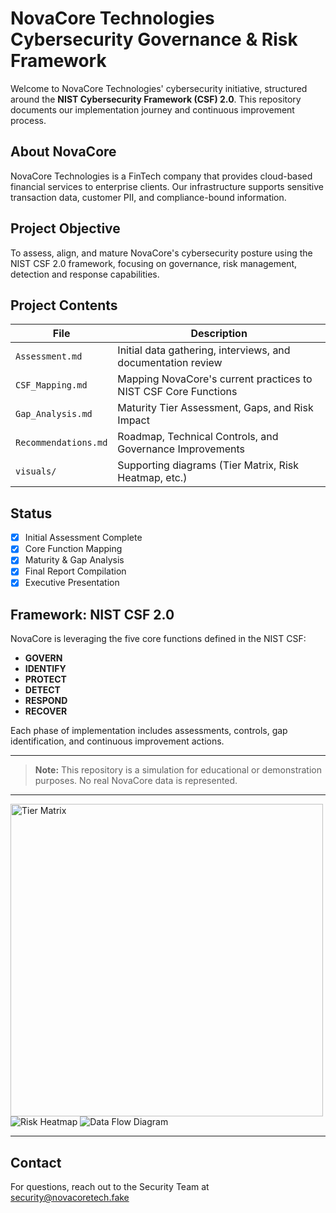 # NovaCore Technologies <br> Cybersecurity Governance & Risk Framework

Welcome to NovaCore Technologies' cybersecurity initiative, structured around the **NIST Cybersecurity Framework (CSF) 2.0**. This repository documents our implementation journey and continuous improvement process.

## About NovaCore
NovaCore Technologies is a FinTech company that provides cloud-based financial services to enterprise clients. Our infrastructure supports sensitive transaction data, customer PII, and compliance-bound information.

## Project Objective
To assess, align, and mature NovaCore's cybersecurity posture using the NIST CSF 2.0 framework, focusing on governance, risk management, detection and response capabilities.

## Project Contents

| File | Description |
|------|-------------|
| `Assessment.md` | Initial data gathering, interviews, and documentation review |
| `CSF_Mapping.md` | Mapping NovaCore's current practices to NIST CSF Core Functions |
| `Gap_Analysis.md` | Maturity Tier Assessment, Gaps, and Risk Impact |
| `Recommendations.md` | Roadmap, Technical Controls, and Governance Improvements |
| `visuals/` | Supporting diagrams (Tier Matrix, Risk Heatmap, etc.) |

## Status
- [x] Initial Assessment Complete
- [x] Core Function Mapping
- [x] Maturity & Gap Analysis
- [x] Final Report Compilation
- [x] Executive Presentation

## Framework: NIST CSF 2.0
NovaCore is leveraging the five core functions defined in the NIST CSF:

- **GOVERN**
- **IDENTIFY**
- **PROTECT**
- **DETECT**
- **RESPOND**
- **RECOVER**

Each phase of implementation includes assessments, controls, gap identification, and continuous improvement actions.

---

> **Note:** This repository is a simulation for educational or demonstration purposes. No real NovaCore data is represented.

---

<img alt="Tier Matrix" src="https://github.com/user-attachments/assets/bb7fdf41-de4f-40c1-bc61-4cd336ebfbf2" width="500"><br>
![Risk Heatmap](visuals/risk-heatmap.png)
![Data Flow Diagram](visuals/data-flow.png)

---

## Contact
For questions, reach out to the Security Team at security@novacoretech.fake

